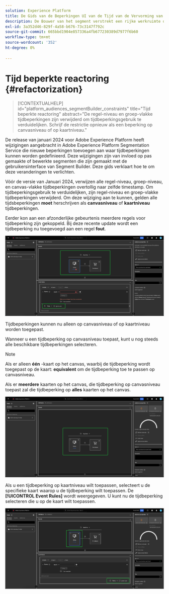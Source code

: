```yaml
---
solution: Experience Platform
title: De Gids van de Beperkingen UI van de Tijd van de Vervorming van de Refactoring
description: De Bouwer van het segment verstrekt een rijke werkruimte die u toestaat om met de gegevenselementen van het Profiel in wisselwerking te staan. De werkruimte biedt intuïtieve besturingselementen voor het maken en bewerken van regels, zoals tegels voor slepen en neerzetten die worden gebruikt om gegevenseigenschappen te vertegenwoordigen.
exl-id: 3a352d46-829f-4a58-b676-73c3147f792c
source-git-commit: 665bbd1904e857336a4fb677230389d7977f6b60
workflow-type: tm+mt
source-wordcount: '352'
ht-degree: 0%

---
```


# Tijd beperkte reactoring {#refactorization}

>[!CONTEXTUALHELP]
>id="platform_audiences_segmentBuilder_constraints"
>title="Tijd beperkte reactoring"
>abstract="De regel-niveau en groep-vlakke tijdbeperkingen zijn verwijderd om tijdbeperkingsgebruik te verduidelijken. Schrijf de restrictie opnieuw als een beperking op canvasniveau of op kaartniveau."

De release van januari 2024 voor Adobe Experience Platform heeft wijzigingen aangebracht in Adobe Experience Platform Segmentation Service die nieuwe beperkingen toevoegen aan waar tijdbeperkingen kunnen worden gedefinieerd. Deze wijzigingen zijn van invloed op pas gemaakte of bewerkte segmenten die zijn gemaakt met de gebruikersinterface van Segment Builder. Deze gids verklaart hoe te om deze veranderingen te verlichten.

Vóór de versie van Januari 2024, verwijzen alle regel-niveau, groep-niveau, en canvas-vlakke tijdbeperkingen overtollig naar zelfde timestamp. Om tijdbeperkingsgebruik te verduidelijken, zijn regel-niveau en groep-vlakke tijdbeperkingen verwijderd. Om deze wijziging aan te kunnen, gelden alle tijdsbeperkingen **moet** herschrijven als **canvasniveau** of **kaartniveau** tijdbeperkingen.

Eerder kon aan een afzonderlijke gebeurtenis meerdere regels voor tijdbeperking zijn gekoppeld. Bij deze recente update wordt een tijdbeperking nu toegevoegd aan een regel **fout**.

![De regel-vlakke tijdbeperking wordt benadrukt. De fout die vervolgens optreedt, wordt ook gemarkeerd. ](../images/ui/segment-refactoring/rule-time-constraint.png)

Tijdbeperkingen kunnen nu alleen op canvasniveau of op kaartniveau worden toegepast.

Wanneer u een tijdbeperking op canvasniveau toepast, kunt u nog steeds alle beschikbare tijdbeperkingen selecteren.

>[!NOTE]
>
>Als er alleen **één** -kaart op het canvas, waarbij de tijdbeperking wordt toegepast op de kaart: **equivalent** om de tijdbeperking toe te passen op canvasniveau.
>
>Als er **meerdere** kaarten op het canvas, die tijdbeperking op canvasniveau toepast zal die tijdbeperking op **alles** kaarten op het canvas.

![De tijdbeperking op canvasniveau wordt gemarkeerd.](../images/ui/segment-refactoring/canvas-time-constraint.png)

Als u een tijdbeperking op kaartniveau wilt toepassen, selecteert u de specifieke kaart waarop u de tijdbeperking wilt toepassen. De **[!UICONTROL Event Rules]** wordt weergegeven. U kunt nu de tijdbeperking selecteren die u op de kaart wilt toepassen.

![De tijdbeperking op kaartniveau wordt gemarkeerd.](../images/ui/segment-refactoring/card-time-constraint.png)
